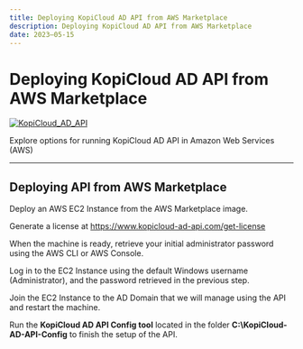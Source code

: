 ```yaml
---
title: Deploying KopiCloud AD API from AWS Marketplace
description: Deploying KopiCloud AD API from AWS Marketplace
date: 2023–05-15
---
```


# Deploying KopiCloud AD API from AWS Marketplace
[![KopiCloud_AD_API](https://img.shields.io/badge/kopiCloud_ad-v1.0+-blueviolet.svg)](https://www.kopicloud-ad-api.com)

Explore options for running KopiCloud AD API in Amazon Web Services (AWS)

----

## Deploying API from AWS Marketplace

Deploy an AWS EC2 Instance from the AWS Marketplace image.

Generate a license at https://www.kopicloud-ad-api.com/get-license

When the machine is ready, retrieve your initial administrator password using the AWS CLI or AWS Console.

Log in to the EC2 Instance using the default Windows username (Administrator), and the password retrieved in the previous step.

Join the EC2 Instance to the AD Domain that we will manage using the API and restart the machine.

Run the **KopiCloud AD API Config tool** located in the folder **C:\KopiCloud-AD-API-Config** to finish the setup of the API.

